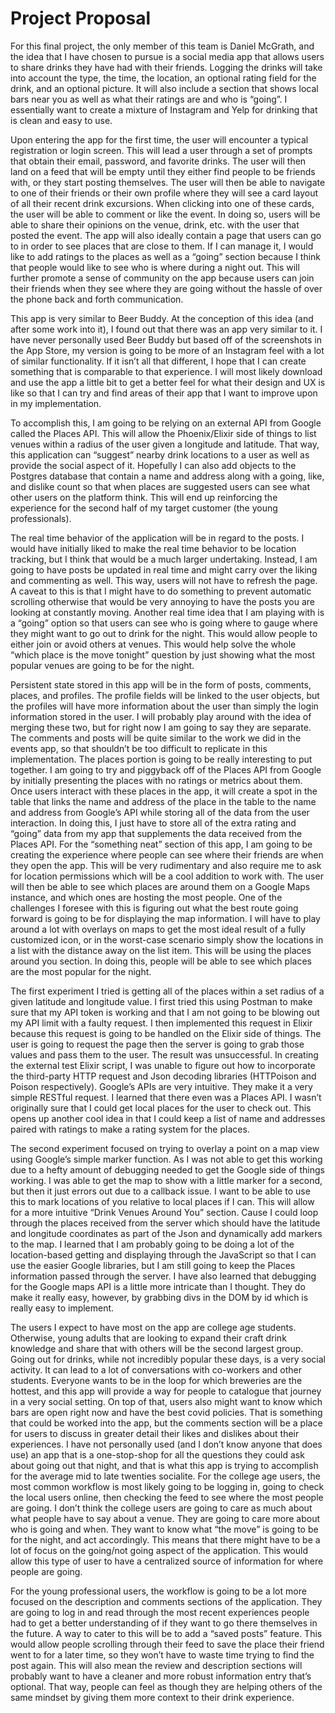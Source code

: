 # Project Proposal

For this final project, the only member of this team is Daniel 
McGrath, and the idea that I have chosen to pursue is a social media 
app that allows users to share drinks they have had with their 
friends. Logging the drinks will take into account the type, the 
time, the location, an optional rating field for the drink, and an 
optional picture. It will also include a section that shows local 
bars near you as well as what their ratings are and who is “going”. I 
essentially want to create a mixture of Instagram and Yelp for 
drinking that is clean and easy to use.

 Upon entering the app for the first time, the user will encounter a 
typical registration or login screen. This will lead a user through a 
set of prompts that obtain their email, password, and favorite 
drinks. The user will then land on a feed that will be empty until 
they either find people to be friends with, or they start posting 
themselves. The user will then be able to navigate to one of their 
friends or their own profile where they will see a card layout of all 
their recent drink excursions. When clicking into one of these cards, 
the user will be able to comment or like the event. In doing so, 
users will be able to share their opinions on the venue, drink, etc. 
with the user that posted the event. The app will also ideally 
contain a page that users can go to in order to see places that are 
close to them. If I can manage it, I would like to add ratings to the 
places as well as a “going” section because I think that people would 
like to see who is where during a night out. This will further 
promote a sense of community on the app because users can join their 
friends when they see where they are going without the hassle of over 
the phone back and forth communication.

 This app is very similar to Beer Buddy. At the conception of this 
idea (and after some work into it), I found out that there was an app 
very similar to it. I have never personally used Beer Buddy but based 
off of the screenshots in the App Store, my version is going to be 
more of an Instagram feel with a lot of similar functionality. If it 
isn’t all that different, I hope that I can create something that is 
comparable to that experience. I will most likely download and use 
the app a little bit to get a better feel for what their design and 
UX is like so that I can try and find areas of their app that I want 
to improve upon in my implementation. 

To accomplish this, I am going to be relying on an external API from 
Google called the Places API. This will allow the Phoenix/Elixir side 
of things to list venues within a radius of the user given a 
longitude and latitude. That way, this application can “suggest” 
nearby drink locations to a user as well as provide the social aspect 
of it. Hopefully I can also add objects to the Postgres database that 
contain a name and address along with a going, like, and dislike 
count so that when places are suggested users can see what other 
users on the platform think. This will end up reinforcing the 
experience for the second half of my target customer (the young 
professionals).

The real time behavior of the application will be in regard to the 
posts. I would have initially liked to make the real time behavior to 
be location tracking, but I think that would be a much larger 
undertaking. Instead, I am going to have posts be updated in real 
time and might carry over the liking and commenting as well. This 
way, users will not have to refresh the page. A caveat to this is 
that I might have to do something to prevent automatic scrolling 
otherwise that would be very annoying to have the posts you are 
looking at constantly moving. Another real time idea that I am 
playing with is a “going” option so that users can see who is going 
where to gauge where they might want to go out to drink for the 
night. This would allow people to either join or avoid others at 
venues. This would help solve the whole “which place is the move 
tonight” question by just showing what the most popular venues are 
going to be for the night.

Persistent state stored in this app will be in the form of posts, 
comments, places, and profiles. The profile fields will be linked to 
the user objects, but the profiles will have more information about 
the user than simply the login information stored in the user. I will 
probably play around with the idea of merging these two, but for 
right now I am going to say they are separate. The comments and posts 
will be quite similar to the work we did in the events app, so that 
shouldn’t be too difficult to replicate in this implementation. The 
places portion is going to be really interesting to put together. I 
am going to try and piggyback off of the Places API from Google by 
initially presenting the places with no ratings or metrics about 
them. Once users interact with these places in the app, it will 
create a spot in the table that links the name and address of the 
place in the table to the name and address from Google’s API while 
storing all of the data from the user interaction. In doing this, I 
just have to store all of the extra rating and “going” data from my 
app that supplements the data received from the Places API. 
For the “something neat” section of this app, I am going to be 
creating the experience where people can see where their friends are 
when they open the app. This will be very rudimentary and also 
require me to ask for location permissions which will be a cool 
addition to work with. The user will then be able to see which places 
are around them on a Google Maps instance, and which ones are hosting 
the most people. One of the challenges I foresee with this is 
figuring out what the best route going forward is going to be for 
displaying the map information. I will have to play around a lot with 
overlays on maps to get the most ideal result of a fully customized 
icon, or in the worst-case scenario simply show the locations in a 
list with the distance away on the list item. This will be using the 
places around you section. In doing this, people will be able to see 
which places are the most popular for the night.

The first experiment I tried is getting all of the places within a 
set radius of a given latitude and longitude value. I first tried 
this using Postman to make sure that my API token is working and that 
I am not going to be blowing out my API limit with a faulty request. 
I then implemented this request in Elixir because this request is 
going to be handled on the Elixir side of things. The user is going 
to request the page then the server is going to grab those values and 
pass them to the user. The result was unsuccessful. In creating the 
external test Elixir script, I was unable to figure out how to 
incorporate the third-party HTTP request and Json decoding libraries 
(HTTPoison and Poison respectively). Google’s APIs are very 
intuitive. They make it a very simple RESTful request. I learned that 
there even was a Places API. I wasn’t originally sure that I could 
get local places for the user to check out. This opens up another 
cool idea in that I could keep a list of name and addresses paired 
with ratings to make a rating system for the places. 

The second experiment focused on trying to overlay a point on a map 
view using Google’s simple marker function. As I was not able to get 
this working due to a hefty amount of debugging needed to get the 
Google side of things working. I was able to get the map to show with 
a little marker for a second, but then it just errors out due to a 
callback issue. I want to be able to use this to mark locations of 
you relative to local places if I can. This will allow for a more 
intuitive “Drink Venues Around You” section. Cause I could loop 
through the places received from the server which should have the 
latitude and longitude coordinates as part of the Json and 
dynamically add markers to the map. I learned that I am probably 
going to be doing a lot of the location-based getting and displaying 
through the JavaScript so that I can use the easier Google libraries, 
but I am still going to keep the Places information passed through 
the server. I have also learned that debugging for the Google maps 
API is a little more intricate than I thought. They do make it really 
easy, however, by grabbing divs in the DOM by id which is really easy 
to implement.

The users I expect to have most on the app are college age students. 
Otherwise, young adults that are looking to expand their craft drink 
knowledge and share that with others will be the second largest 
group. Going out for drinks, while not incredibly popular these days, 
is a very social activity. It can lead to a lot of conversations with 
co-workers and other students. Everyone wants to be in the loop for 
which breweries are the hottest, and this app will provide a way for 
people to catalogue that journey in a very social setting. On top of 
that, users also might want to know which bars are open right now and 
have the best covid policies. That is something that could be worked 
into the app, but the comments section will be a place for users to 
discuss in greater detail their likes and dislikes about their 
experiences. I have not personally used (and I don’t know anyone that 
does use) an app that is a one-stop-shop for all the questions they 
could ask about going out that night, and that is what this app is 
trying to accomplish for the average mid to late twenties socialite. 
For the college age users, the most common workflow is most likely 
going to be logging in, going to check the local users online, then 
checking the feed to see where the most people are going. I don’t 
think the college users are going to care as much about what people 
have to say about a venue. They are going to care more about who is 
going and when. They want to know what “the move” is going to be for 
the night, and act accordingly. This means that there might have to 
be a lot of focus on the going/not going aspect of the application. 
This would allow this type of user to have a centralized source of 
information for where people are going.

For the young professional users, the workflow is going to be a lot 
more focused on the description and comments sections of the 
application. They are going to log in and read through the most 
recent experiences people had to get a better understanding of if 
they want to go there themselves in the future. A way to cater to 
this will be to add a “saved posts” feature. This would allow people 
scrolling through their feed to save the place their friend went to 
for a later time, so they won’t have to waste time trying to find the 
post again. This will also mean the review and description sections 
will probably want to have a cleaner and more robust information 
entry that’s optional. That way, people can feel as though they are 
helping others of the same mindset by giving them more context to 
their drink experience.